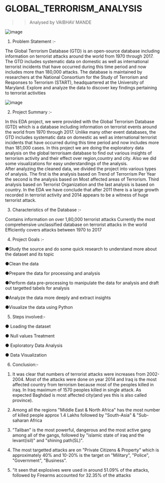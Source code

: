 # GLOBAL_TERRORISM_ANALYSIS
>> Analysed by VAIBHAV MANDE


![image](https://user-images.githubusercontent.com/125561289/221137625-e59a3c19-3fc9-40a5-9402-50d07cbcb083.png)




1) Problem Statement :-

The Global Terrorism Database (GTD) is an open-source database including information on terrorist attacks around the world from 1970 through 2017. The GTD includes systematic data on domestic as well as international terrorist incidents that have occurred during this time period and now includes more than 180,000 attacks. The database is maintained by researchers at the National Consortium for the Study of Terrorism and Responses to Terrorism (START), headquartered at the University of Maryland.
Explore and analyze the data to discover key findings pertaining to terrorist activities

![image](https://user-images.githubusercontent.com/125561289/221199445-524c5ba1-b9a9-4241-8e40-d6fe26646ada.png)


2) Project Summary :-

In this EDA project, we were provided with the Global Terrorism Database (GTD) which is a database including information on terrorist events around the world from 1970 through 2017. Unlike many other event databases, the GTD includes systematic data on domestic as well as international terrorist incidents that have occurred during this time period and now includes more than 181,000 cases.
In this project we are doing the exploratory data analysis on the global terrorisam database to find out various insights of terrorism activity and their effect over region,country and city. Also we did some visualizations for easy understandings of the analysis.   
After analyzing the cleaned data, we divided the project into various types of analysis. The first is the analysis based on Trend of Terrorrism Per Year the second is the analysis based on Most affected areas of Terrorism. Third analysis based on Terrorist Organization and the last analysis is based on country.
In the EDA we have conclude that after 2011 there is a large growth recorded in terrorist activity and 2014 appears to be a witness of huge terrorist attack.

3) Characteristics of the Database :-

Contains information on over 1,80,000 terrorist attacks
Currently the most comprehensive unclassified database on terrorist attacks in the world
Efficiently covers attacks between 1970 to 2017

4) Project Goals :- 

 ●Study the source and do some quick research to understand more about the dataset and its topic
 
 ●Clean the data
 
 ●Prepare the data for processing and analysis
 
 ●Perform data pre-processing to manipulate the data for analysis and draft out targetted tabels for analysis
 
 ●Analyze the data more deeply and extract insights
 
 ●Visualize the data using Python 


5) Steps involved:-

● Loading the dataset

● Null values Treatment

● Exploratory Data Analysis

● Data Visualization


6) Conclusion:-

1. It was clear that numbers of terrorist attacks were increases from 2002-2004. Most of the attacks were done on year 2014 and Iraq is the most affected country from terrorism because most of the peoples killed in iraq. In Iraq maximum of 1570 peoples killed in single attack. As expected Baghdad is most affected city(and yes this is also called province).

2. Among all the regions "Middle East & North Africa" has the most number of killed people approx 1.4 Lakhs followed by "South-Asia" & "Sub-saharan Africa

3. "Taliban" is the most powerful, dangerous and the most active gang among all of the gangs, followed by "islamic state of iraq and the levant(isil)" and "shining path(SL)".

4. The most targetted attacks are on "Private Citizens & Property" which is approximately 40% and 10-20% is the target on "Military", "Police", "Government", "Business".

5. "It seen that explosives were used in around 51.09% of the attacks, followed by Firearms accounted for 32.35% of the attacks

